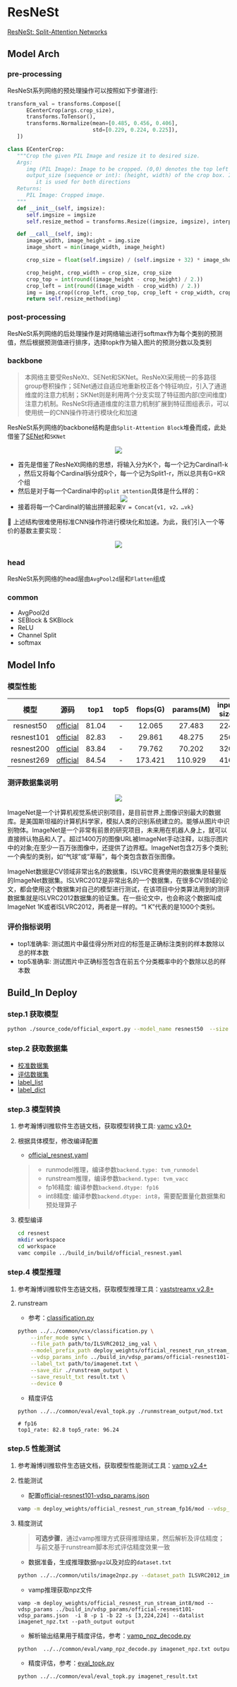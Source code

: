 # ResNeSt
[ResNeSt: Split-Attention Networks](https://arxiv.org/abs/2004.08955)

## Model Arch

### pre-processing

ResNeSt系列网络的预处理操作可以按照如下步骤进行:

```python
transform_val = transforms.Compose([
      ECenterCrop(args.crop_size),
      transforms.ToTensor(),
      transforms.Normalize(mean=[0.485, 0.456, 0.406],
                           std=[0.229, 0.224, 0.225]),
   ])

class ECenterCrop:
   """Crop the given PIL Image and resize it to desired size.
   Args:
      img (PIL Image): Image to be cropped. (0,0) denotes the top left corner of the image.
      output_size (sequence or int): (height, width) of the crop box. If int,
         it is used for both directions
   Returns:
      PIL Image: Cropped image.
   """
   def __init__(self, imgsize):
      self.imgsize = imgsize
      self.resize_method = transforms.Resize((imgsize, imgsize), interpolation=PIL.Image.BICUBIC)

   def __call__(self, img):
      image_width, image_height = img.size
      image_short = min(image_width, image_height)

      crop_size = float(self.imgsize) / (self.imgsize + 32) * image_short

      crop_height, crop_width = crop_size, crop_size
      crop_top = int(round((image_height - crop_height) / 2.))
      crop_left = int(round((image_width - crop_width) / 2.))
      img = img.crop((crop_left, crop_top, crop_left + crop_width, crop_top + crop_height))
      return self.resize_method(img)
```

### post-processing

ResNeSt系列网络的后处理操作是对网络输出进行softmax作为每个类别的预测值，然后根据预测值进行排序，选择topk作为输入图片的预测分数以及类别

### backbone
> 本网络主要受ResNeXt、SENet和SKNet。ResNeXt采用统一的多路径group卷积操作；SENet通过自适应地重新校正各个特征响应，引入了通道维度的注意力机制；SKNet则是利用两个分支实现了特征图内部(空间维度)注意力机制。ResNeSt将通道维度的注意力机制扩展到特征图组表示，可以使用统一的CNN操作符进行模块化和加速

ResNeSt系列网络的backbone结构是由`Split-Attention Block`堆叠而成，此处借鉴了[SENet](../senet/README.md)和`SKNet`
<div align=center><img src="../../../images/cv/classification/resnest/block.png"></div>

- 首先是借鉴了ResNeXt网络的思想，将输入分为K个，每一个记为Cardinal1-k ，然后又将每个Cardinal拆分成R个，每一个记为Split1-r，所以总共有G=KR个组
- 然后是对于每一个Cardinal中的`split attention`具体是什么样的：
   <div align=center><img src="../../../images/cv/classification/resnest/cardinal.png"></div>
- 接着将每一个Cardinal的输出拼接起来`V = Concat{v1, v2，…vk}`

📝 上述结构很难使用标准CNN操作符进行模块化和加速。为此，我们引入一个等价的基数主要实现：
<div align=center><img src="../../../images/cv/classification/resnest/split-attention.png"></div>

### head

ResNeSt系列网络的head层由`AvgPool2d`层和`Flatten`组成

### common

- AvgPool2d
- SEBlock & SKBlock
- ReLU
- Channel Split
- softmax

## Model Info

### 模型性能

|    模型    |                         源码                         | top1  | top5  | flops(G) | params(M) | input size | dataset  |
| :--------: | :--------------------------------------------------: | :---: | :---: | :------: | :-------: | :--------: | :------: |
| resnest50  | [official](https://github.com/zhanghang1989/ResNeSt) | 81.04 |   -   |  12.065  |  27.483   |    224     | imagenet |
| resnest101 | [official](https://github.com/zhanghang1989/ResNeSt) | 82.83 |   -   |  29.861  |  48.275   |    256     | imagenet |
| resnest200 | [official](https://github.com/zhanghang1989/ResNeSt) | 83.84 |   -   |  79.762  |  70.202   |    320     | imagenet |
| resnest269 | [official](https://github.com/zhanghang1989/ResNeSt) | 84.54 |   -   | 173.421  |  110.929  |    416     | imagenet |

### 测评数据集说明

<div align=center><img src="../../../images/dataset/imagenet.jpeg"></div>

ImageNet是一个计算机视觉系统识别项目，是目前世界上图像识别最大的数据库。是美国斯坦福的计算机科学家，模拟人类的识别系统建立的。能够从图片中识别物体。ImageNet是一个非常有前景的研究项目，未来用在机器人身上，就可以直接辨认物品和人了。超过1400万的图像URL被ImageNet手动注释，以指示图片中的对象;在至少一百万张图像中，还提供了边界框。ImageNet包含2万多个类别; 一个典型的类别，如“气球”或“草莓”，每个类包含数百张图像。

ImageNet数据是CV领域非常出名的数据集，ISLVRC竞赛使用的数据集是轻量版的ImageNet数据集。ISLVRC2012是非常出名的一个数据集，在很多CV领域的论文，都会使用这个数据集对自己的模型进行测试，在该项目中分类算法用到的测评数据集就是ISLVRC2012数据集的验证集。在一些论文中，也会称这个数据叫成ImageNet 1K或者ISLVRC2012，两者是一样的。“1 K”代表的是1000个类别。

### 评价指标说明

- top1准确率: 测试图片中最佳得分所对应的标签是正确标注类别的样本数除以总的样本数
- top5准确率: 测试图片中正确标签包含在前五个分类概率中的个数除以总的样本数

## Build_In Deploy

### step.1 获取模型
```bash
python ./source_code/official_export.py --model_name resnest50  --size 224
```

### step.2 获取数据集
- [校准数据集](https://image-net.org/challenges/LSVRC/2012/index.php)
- [评估数据集](https://image-net.org/challenges/LSVRC/2012/index.php)
- [label_list](../../common/label//imagenet.txt)
- [label_dict](../../common/label//imagenet1000_clsid_to_human.txt)

### step.3 模型转换

1. 参考瀚博训推软件生态链文档，获取模型转换工具: [vamc v3.0+](../../../../docs/vastai_software.md)

2. 根据具体模型，修改编译配置
    - [official_resnest.yaml](../build_in/build/official_resnest.yaml)
    
    > - runmodel推理，编译参数`backend.type: tvm_runmodel`
    > - runstream推理，编译参数`backend.type: tvm_vacc`
    > - fp16精度: 编译参数`backend.dtype: fp16`
    > - int8精度: 编译参数`backend.dtype: int8`，需要配置量化数据集和预处理算子

3. 模型编译

    ```bash
    cd resnest
    mkdir workspace
    cd workspace
    vamc compile ../build_in/build/official_resnest.yaml
    ```

### step.4 模型推理

1. 参考瀚博训推软件生态链文档，获取模型推理工具：[vaststreamx v2.8+](../../../../docs/vastai_software.md)

2. runstream
    - 参考：[classification.py](../../common/vsx/classification.py)
    ```bash
    python ../../common/vsx/classification.py \
        --infer_mode sync \
        --file_path path/to/ILSVRC2012_img_val \
        --model_prefix_path deploy_weights/official_resnest_run_stream_fp16/mod \
        --vdsp_params_info ../build_in/vdsp_params/official-resnest101-vdsp_params.json \
        --label_txt path/to/imagenet.txt \
        --save_dir ./runstream_output \
        --save_result_txt result.txt \
        --device 0
    ```

    - 精度评估
    ```
    python ../../common/eval/eval_topk.py ./runmstream_output/mod.txt
    ```

    ```
    # fp16
    top1_rate: 82.8 top5_rate: 96.24
    ```

### step.5 性能测试
1. 参考瀚博训推软件生态链文档，获取模型性能测试工具：[vamp v2.4+](../../../../docs/vastai_software.md)

2. 性能测试
    - 配置[official-resnest101-vdsp_params.json](../build_in/vdsp_params/official-resnest101-vdsp_params.json)
    ```bash
    vamp -m deploy_weights/official_resnest_run_stream_fp16/mod --vdsp_params ../build_in/vdsp_params/official-resnest101-vdsp_params.json  -i 1 -p 1 -b 2 -s [3,224,224]
    ```

3. 精度测试
    > **可选步骤**，通过vamp推理方式获得推理结果，然后解析及评估精度；与前文基于runstream脚本形式评估精度效果一致
    
    - 数据准备，生成推理数据`npz`以及对应的`dataset.txt`
    ```bash
    python ../../common/utils/image2npz.py --dataset_path ILSVRC2012_img_val --target_path  input_npz  --text_path imagenet_npz.txt
    ```

    - vamp推理获取npz文件
    ```
    vamp -m deploy_weights/official_resnest_run_stream_int8/mod --vdsp_params ../build_in/vdsp_params/official-resnest101-vdsp_params.json  -i 8 -p 1 -b 22 -s [3,224,224] --datalist imagenet_npz.txt --path_output output
    ```

    - 解析输出结果用于精度评估，参考：[vamp_npz_decode.py](../../common/eval/vamp_npz_decode.py)
    ```bash
    python  ../../common/eval/vamp_npz_decode.py imagenet_npz.txt output imagenet_result.txt imagenet.txt
    ```
    
    - 精度评估，参考：[eval_topk.py](../../common/eval/eval_topk.py)
    ```bash
    python ../../common/eval/eval_topk.py imagenet_result.txt
    ```
